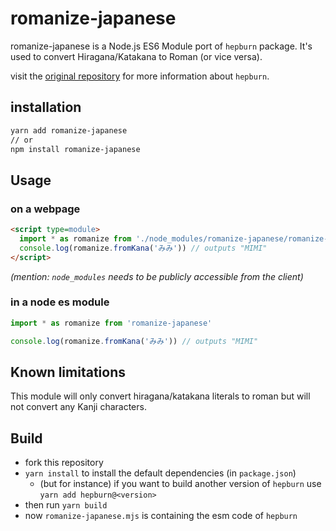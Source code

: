# romanize-japanese

romanize-japanese is a Node.js ES6 Module port of `hepburn` package. It's used to convert Hiragana/Katakana to Roman (or vice versa).

visit the [original repository](https://github.com/lovell/hepburn) for more information about `hepburn`.

## installation

```bash
yarn add romanize-japanese
// or
npm install romanize-japanese
```

## Usage

### on a webpage

```html
<script type=module>
  import * as romanize from './node_modules/romanize-japanese/romanize-japanese.js'
  console.log(romanize.fromKana('みみ')) // outputs "MIMI"
</script>
```
*(mention: `node_modules` needs to be publicly accessible from the client)*

### in a node es module

```javascript
import * as romanize from 'romanize-japanese'

console.log(romanize.fromKana('みみ')) // outputs "MIMI"
```

## Known limitations

This module will only convert hiragana/katakana literals to roman but will not convert any Kanji characters.

## Build

- fork this repository
- `yarn install` to install the default dependencies (in `package.json`)
  - (but for instance) if you want to build another version of `hepburn` use `yarn add hepburn@<version>`
- then run `yarn build`
- now `romanize-japanese.mjs` is containing the esm code of `hepburn`